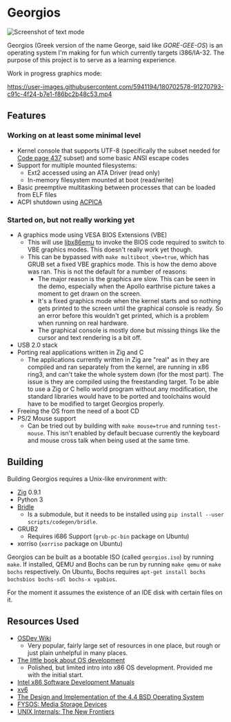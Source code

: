 # Georgios

![Screenshot of text mode](misc/screenshot1.png)

Georgios (Greek version of the name George, said like *GORE-GEE-OS*) is an
operating system I'm making for fun which currently targets i386/IA-32. The
purpose of this project is to serve as a learning experience.

Work in progress graphics mode:

https://user-images.githubusercontent.com/5941194/180702578-91270793-c91c-4f24-b7e1-f86bc2b48c53.mp4

## Features

### Working on at least some minimal level

- Kernel console that supports UTF-8 (specifically the subset needed for
  [Code page 437](https://en.wikipedia.org/wiki/Code_page_437) subset) and some
  basic ANSI escape codes
- Support for multiple mounted filesystems:
  - Ext2 accessed using an ATA Driver (read only)
  - In-memory filesystem mounted at boot (read/write)
- Basic preemptive multitasking between processes that can be loaded from ELF
  files
- ACPI shutdown using [ACPICA](https://www.acpica.org/)

### Started on, but not really working yet

- A graphics mode using VESA BIOS Extensions (VBE)
  - This will use [libx86emu](https://github.com/wfeldt/libx86emu) to
    invoke the BIOS code required to switch to VBE graphics modes. This doesn't
    really work yet though.
  - This can be bypassed with `make multiboot_vbe=true`, which has GRUB set a
    fixed VBE graphics mode. This is how the demo above was ran. This is not
    the default for a number of reasons:
      - The major reason is the graphics are slow. This can be seen in the
        demo, especially when the Apollo earthrise picture takes a moment to
        get drawn on the screen.
      - It's a fixed graphics mode when the kernel starts and so nothing gets
        printed to the screen until the graphical console is ready. So an error
        before this wouldn't get printed, which is a problem when running on
        real hardware.
      - The graphical console is mostly done but missing things like the cursor
        and text rendering is a bit off.
- USB 2.0 stack
- Porting real applications written in Zig and C
  - The applications currently written in Zig are "real" as in they are
    compiled and ran separately from the kernel, are running in x86 ring3, and
    can't take the whole system down (for the most part). The issue is they are
    compiled using the freestanding target. To be able to use a Zig or C hello
    world program without any modification, the standard libraries would have to be
    ported and toolchains would have to be modified to target Georgios properly.
- Freeing the OS from the need of a boot CD
- PS/2 Mouse support
  - Can be tried out by building with `make mouse=true` and running
    `test-mouse`. This isn't enabled by default becuase currently the keyboard
    and mouse cross talk when being used at the same time.

## Building

Building Georgios requires a Unix-like environment with:
- [Zig](https://ziglang.org/) 0.9.1
- Python 3
- [Bridle](https://github.com/iguessthislldo/bridle)
  - Is a submodule, but it needs to be installed using
    `pip install --user scripts/codegen/bridle`.
- GRUB2
  - Requires i686 Support (`grub-pc-bin` package on Ubuntu)
- xorriso (`xorriso` package on Ubuntu)

Georgios can be built as a bootable ISO (called `georgios.iso`) by running
`make`. If installed, QEMU and Bochs can be run by running `make qemu` or `make bochs`
respectively. On Ubuntu, Bochs requires `apt-get install bochs bochsbios
bochs-sdl bochs-x vgabios`.

For the moment it assumes the existence of an IDE disk with certain files on
it.

## Resources Used

- [OSDev Wiki](http://wiki.osdev.org/)
    - Very popular, fairly large set of resources in one place, but rough
      or just plain unhelpful in many places.
- [The little book about OS development](https://littleosbook.github.io/)
    - Polished, but limited intro into x86 OS development. Provided me with
      the initial start.
- [Intel x86 Software Development Manuals](https://software.intel.com/en-us/articles/intel-sdm)
- [xv6](https://github.com/mit-pdos/xv6-public)
- [The Design and Implementation of the 4.4 BSD Operating System](https://www.amazon.com/Implementation-Operating-paperback-Addison-wesley-Systems/dp/0132317923)
- [FYSOS: Media Storage Devices](https://www.amazon.com/dp/1514111888/)
- [UNIX Internals: The New Frontiers](https://www.amazon.com/UNIX-Internals-Frontiers-Uresh-Vahalia/dp/0131019082)
